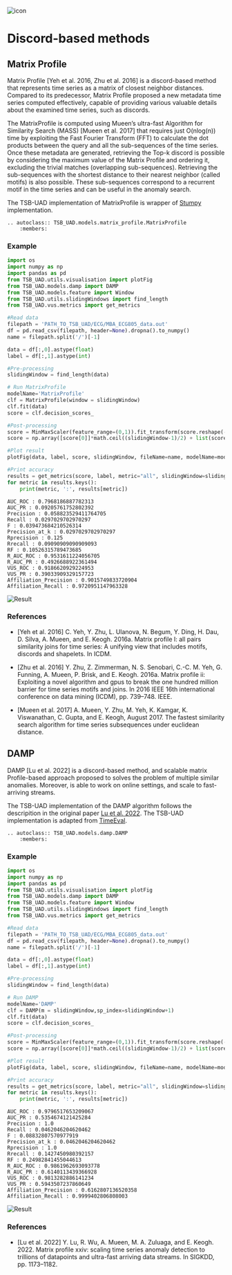 ![icon](../../assets/method_icons/discord.png "icon")
# Discord-based methods

## Matrix Profile

Matrix Profile [Yeh et al. 2016, Zhu et al. 2016] is a discord-based method that represents time series as a matrix of closest neighbor distances. Compared to its predecessor, Matrix Profile proposed a new metadata time series computed effectively, capable of providing various valuable details about the examined time series, such as discords.

The MatrixProfile is computed using Mueen’s ultra-fast Algorithm for Similarity Search (MASS) [Mueen et al. 2017] that requires just O(nlog(n)) time by exploiting the Fast Fourier Transform (FFT) to calculate the dot products between the query and all the sub-sequences of the time series. Once these metadata are generated, retrieving the Top-k discord is possible by considering the maximum value of the Matrix Profile and ordering it, excluding the trivial matches (overlapping sub-sequences). Retrieving the sub-sequences with the shortest distance to their nearest neighbor (called motifs) is also possible. These sub-sequences correspond to a recurrent motif in the time series and can be useful in the anomaly search. 

The TSB-UAD implementation of MatrixProfile is wrapper of [Stumpy](https://stumpy.readthedocs.io/en/latest/index.html) implementation.

```{eval-rst}  
.. autoclass:: TSB_UAD.models.matrix_profile.MatrixProfile
    :members:

```

### Example

```python
import os
import numpy as np
import pandas as pd
from TSB_UAD.utils.visualisation import plotFig
from TSB_UAD.models.damp import DAMP
from TSB_UAD.models.feature import Window
from TSB_UAD.utils.slidingWindows import find_length
from TSB_UAD.vus.metrics import get_metrics

#Read data
filepath = 'PATH_TO_TSB_UAD/ECG/MBA_ECG805_data.out'
df = pd.read_csv(filepath, header=None).dropna().to_numpy()
name = filepath.split('/')[-1]

data = df[:,0].astype(float)
label = df[:,1].astype(int)

#Pre-processing
slidingWindow = find_length(data)

# Run MatrixProfile
modelName='MatrixProfile'
clf = MatrixProfile(window = slidingWindow)
clf.fit(data)
score = clf.decision_scores_

#Post-processing
score = MinMaxScaler(feature_range=(0,1)).fit_transform(score.reshape(-1,1)).ravel()
score = np.array([score[0]]*math.ceil((slidingWindow-1)/2) + list(score) + [score[-1]]*((slidingWindow-1)//2))

#Plot result
plotFig(data, label, score, slidingWindow, fileName=name, modelName=modelName)

#Print accuracy
results = get_metrics(score, label, metric="all", slidingWindow=slidingWindow)
for metric in results.keys():
    print(metric, ':', results[metric])
```
```
AUC_ROC : 0.7968186887782313
AUC_PR : 0.09205761752802392
Precision : 0.058823529411764705
Recall : 0.0297029702970297
F : 0.039473684210526314
Precision_at_k : 0.0297029702970297
Rprecision : 0.125
Rrecall : 0.09090909090909093
RF : 0.10526315789473685
R_AUC_ROC : 0.9531611224056705
R_AUC_PR : 0.4926688922361494
VUS_ROC : 0.9186620929224953
VUS_PR : 0.39033909329157723
Affiliation_Precision : 0.9015749833720904
Affiliation_Recall : 0.9720951147963328
```
![Result](../../assets/method_results/MP.png "MatrixProfile Result")

### References

* [Yeh et al. 2016] C. Yeh, Y. Zhu, L. Ulanova, N. Begum, Y. Ding, H. Dau, D. Silva, A. Mueen, and E. Keogh. 2016a. Matrix profile I: all pairs similarity joins for time series: A unifying view that includes motifs, discords and shapelets. In ICDM.

* [Zhu et al. 2016] Y. Zhu, Z. Zimmerman, N. S. Senobari, C.-C. M. Yeh, G. Funning, A. Mueen, P. Brisk, and E. Keogh. 2016a. Matrix profile ii: Exploiting a novel algorithm and gpus to break the one hundred million barrier for time series motifs and joins. In 2016 IEEE 16th international conference on data mining (ICDM), pp. 739–748. IEEE.

* [Mueen et al. 2017] A. Mueen, Y. Zhu, M. Yeh, K. Kamgar, K. Viswanathan, C. Gupta, and E. Keogh, August 2017. The fastest similarity search algorithm for time series subsequences under euclidean distance.

## DAMP

DAMP [Lu et al. 2022] is a discord-based method, and scalable matrix Profile-based approach proposed to solves the problem of multiple similar anomalies. Moreover, is able to work on online settings, and scale to fast-arriving streams. 

The TSB-UAD implementation of the DAMP algorithm follows the descripition in the original paper [Lu et al. 2022](https://www.cs.ucr.edu/~eamonn/DAMP_long_version.pdf).
The TSB-UAD implementation is adapted from [TimeEval](https://github.com/HPI-Information-Systems/TimeEval-algorithms/blob/main/damp/damp/damp.py).


```{eval-rst}  
.. autoclass:: TSB_UAD.models.damp.DAMP
    :members:

```

### Example

```python
import os
import numpy as np
import pandas as pd
from TSB_UAD.utils.visualisation import plotFig
from TSB_UAD.models.damp import DAMP
from TSB_UAD.models.feature import Window
from TSB_UAD.utils.slidingWindows import find_length
from TSB_UAD.vus.metrics import get_metrics

#Read data
filepath = 'PATH_TO_TSB_UAD/ECG/MBA_ECG805_data.out'
df = pd.read_csv(filepath, header=None).dropna().to_numpy()
name = filepath.split('/')[-1]

data = df[:,0].astype(float)
label = df[:,1].astype(int)

#Pre-processing
slidingWindow = find_length(data)

# Run DAMP
modelName='DAMP'
clf = DAMP(m = slidingWindow,sp_index=slidingWindow+1)
clf.fit(data)
score = clf.decision_scores_

#Post-processing
score = MinMaxScaler(feature_range=(0,1)).fit_transform(score.reshape(-1,1)).ravel()
score = np.array([score[0]]*math.ceil((slidingWindow-1)/2) + list(score) + [score[-1]]*((slidingWindow-1)//2))

#Plot result
plotFig(data, label, score, slidingWindow, fileName=name, modelName=modelName)

#Print accuracy
results = get_metrics(score, label, metric="all", slidingWindow=slidingWindow)
for metric in results.keys():
    print(metric, ':', results[metric])
```
```
AUC_ROC : 0.9796517653209067
AUC_PR : 0.5354674121425284
Precision : 1.0
Recall : 0.0462046204620462
F : 0.08832807570977919
Precision_at_k : 0.0462046204620462
Rprecision : 1.0
Rrecall : 0.1427450980392157
RF : 0.24982841455044613
R_AUC_ROC : 0.9861962693093778
R_AUC_PR : 0.6140113439366928
VUS_ROC : 0.9813282886141234
VUS_PR : 0.5943507237860649
Affiliation_Precision : 0.6162807136520358
Affiliation_Recall : 0.9999402806808003
```
![Result](../../assets/method_results/DAMP.png "DAMP Result")

### References

* [Lu et al. 2022] Y. Lu, R. Wu, A. Mueen, M. A. Zuluaga, and E. Keogh. 2022. Matrix profile xxiv: scaling time series anomaly detection to trillions of datapoints and ultra-fast arriving data streams. In SIGKDD, pp. 1173–1182.